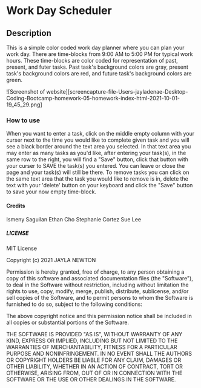 # Work Day Scheduler 


## Description

This is a simple color coded work day planner where you can plan your work day. There are time-blocks from 9:00 AM to 5:00 PM for typical work hours. These 
time-blocks are color coded for representation of past, present, and futer tasks. Past task's background colors are gray, present task's background colors are red, and future task's background colors are green. 

![Screenshot of website][screencapture-file-Users-jayladenae-Desktop-Coding-Bootcamp-homework-05-homework-index-html-2021-10-01-19_45_29.png]

### How to use

When you want to enter a task, click on the middle empty column with your curser next to the time you would like to complete given task and you will see a black border around the text area you selected. In that text area you may enter as many tasks as you'd like, after entering your task(s), in the same row to the right, you will find a "Save" button, click that button with your curser to SAVE the task(s) you entered. You can leave or close the page and your task(s) will still be there. To remove tasks you can click on the same text area that the task you would like to remove is in, delete the text with your 'delete' button on your keyboard and click the "Save" button to save your now empty time-block.

#### Credits
Ismeny Saguilan
Ethan Cho 
Stephanie Cortez
Sue Lee

##### LICENSE

MIT License

Copyright (c) 2021 JAYLA NEWTON

Permission is hereby granted, free of charge, to any person obtaining a copy of this software and associated documentation files (the "Software"), to deal in the Software without restriction, including without limitation the rights to use, copy, modify, merge, publish, distribute, sublicense, and/or sell copies of the Software, and to permit persons to whom the Software is furnished to do so, subject to the following conditions:

The above copyright notice and this permission notice shall be included in all copies or substantial portions of the Software.

THE SOFTWARE IS PROVIDED "AS IS", WITHOUT WARRANTY OF ANY KIND, EXPRESS OR IMPLIED, INCLUDING BUT NOT LIMITED TO THE WARRANTIES OF MERCHANTABILITY, FITNESS FOR A PARTICULAR PURPOSE AND NONINFRINGEMENT. IN NO EVENT SHALL THE AUTHORS OR COPYRIGHT HOLDERS BE LIABLE FOR ANY CLAIM, DAMAGES OR OTHER LIABILITY, WHETHER IN AN ACTION OF CONTRACT, TORT OR OTHERWISE, ARISING FROM, OUT OF OR IN CONNECTION WITH THE SOFTWARE OR THE USE OR OTHER DEALINGS IN THE SOFTWARE.

